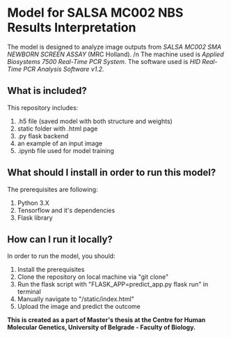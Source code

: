 # Model for SALSA MC002 NBS Results Interpretation
The model is designed to analyze image outputs from *SALSA MC002 SMA NEWBORN SCREEN ASSAY* (MRC Holland). /n
The machine used is *Applied Biosystems 7500 Real-Time PCR System*.
The software used is *HID Real-Time PCR Analysis Software v1.2.*

## What is included?
This repository includes:
1) .h5 file (saved model with both structure and weights)
2) static folder with .html page
3) .py flask backend
4) an example of an input image
5) .ipynb file used for model training

## What should I install in order to run this model?
The prerequisites are following:
1) Python 3.X
2) Tensorflow and it's dependencies
3) Flask library

## How can I run it locally?
In order to run the model, you should:
1) Install the prerequisites
2) Clone the repository on local machine via "git clone"
3) Run the flask script with "FLASK_APP=predict_app.py flask run" in terminal
4) Manually navigate to "/static/index.html"
5) Upload the image and predict the outcome



**This is created as a part of Master's thesis at the Centre for Human Molecular Genetics, University of Belgrade - Faculty of Biology.**
